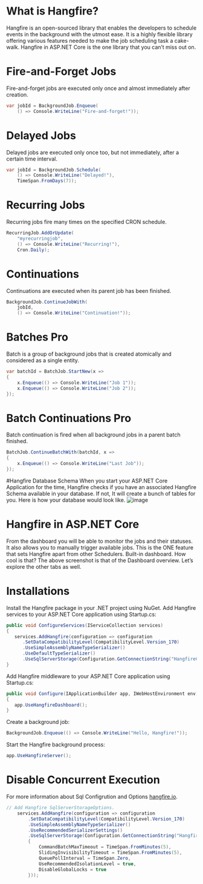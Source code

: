 # What is Hangfire?
Hangfire is an open-sourced library that enables the developers to schedule events in the background with the utmost ease. It is a highly flexible library offering various features needed to make the job scheduling task a cake-walk. Hangfire in ASP.NET Core is the one library that you can’t miss out on.
 

# Fire-and-Forget Jobs
Fire-and-forget jobs are executed only once and almost immediately after creation.
````c#
var jobId = BackgroundJob.Enqueue(
    () => Console.WriteLine("Fire-and-forget!"));
````
# Delayed Jobs
Delayed jobs are executed only once too, but not immediately, after a certain time interval.
````c#
var jobId = BackgroundJob.Schedule(
    () => Console.WriteLine("Delayed!"),
    TimeSpan.FromDays(7));
````
# Recurring Jobs
Recurring jobs fire many times on the specified CRON schedule.
````c#
RecurringJob.AddOrUpdate(
    "myrecurringjob",
    () => Console.WriteLine("Recurring!"),
    Cron.Daily);
 ````
# Continuations
Continuations are executed when its parent job has been finished.
````c#
BackgroundJob.ContinueJobWith(
    jobId,
    () => Console.WriteLine("Continuation!"));
````
# Batches Pro
Batch is a group of background jobs that is created atomically and considered as a single entity.
````c#
var batchId = BatchJob.StartNew(x =>
{
    x.Enqueue(() => Console.WriteLine("Job 1"));
    x.Enqueue(() => Console.WriteLine("Job 2"));
});
````
# Batch Continuations Pro
Batch continuation is fired when all background jobs in a parent batch finished.
````c#
BatchJob.ContinueBatchWith(batchId, x =>
{
    x.Enqueue(() => Console.WriteLine("Last Job"));
});
````
 

#Hangfire Database Schema
When you start your ASP.NET Core Application for the time, Hangfire checks if you have an associated Hangfire Schema available in your database. If not, It will create a bunch of tables for you. Here is how your database would look like.
![image](https://user-images.githubusercontent.com/23368803/224045125-10fa83f5-de89-453b-a88c-20d015057653.png)

 
# Hangfire in ASP.NET Core
From the dashboard you will be able to monitor the jobs and their statuses. It also allows you to manually trigger available jobs. This is the ONE feature that sets Hangfire apart from other Schedulers. Built-in dashboard. How cool is that? The above screenshot is that of the Dashboard overview. Let’s explore the other tabs as well.

 
# Installations 

Install the Hangfire package in your .NET project using NuGet.
Add Hangfire services to your ASP.NET Core application using Startup.cs:
````c#
public void ConfigureServices(IServiceCollection services)
{
   services.AddHangfire(configuration => configuration
      .SetDataCompatibilityLevel(CompatibilityLevel.Version_170)
      .UseSimpleAssemblyNameTypeSerializer()
      .UseDefaultTypeSerializer()
      .UseSqlServerStorage(Configuration.GetConnectionString("HangfireConnection")));
}
````
Add Hangfire middleware to your ASP.NET Core application using Startup.cs:
````c#
public void Configure(IApplicationBuilder app, IWebHostEnvironment env)
{
   app.UseHangfireDashboard();
}
````
Create a background job:
````c#
BackgroundJob.Enqueue(() => Console.WriteLine("Hello, Hangfire!"));
````
Start the Hangfire background process:
````c#
app.UseHangfireServer();
````

# Disable Concurrent Execution

For more information about Sql Configrution and Options [hangfire.io](https://docs.hangfire.io/en/latest/configuration/using-sql-server.html).

````c#
// Add Hangfire SqlServerStorageOptions.
    services.AddHangfire(configuration => configuration
        .SetDataCompatibilityLevel(CompatibilityLevel.Version_170)
        .UseSimpleAssemblyNameTypeSerializer()
        .UseRecommendedSerializerSettings()
        .UseSqlServerStorage(Configuration.GetConnectionString("HangfireConnection"), new SqlServerStorageOptions
        {
            CommandBatchMaxTimeout = TimeSpan.FromMinutes(5),
            SlidingInvisibilityTimeout = TimeSpan.FromMinutes(5),
            QueuePollInterval = TimeSpan.Zero,
            UseRecommendedIsolationLevel = true,
            DisableGlobalLocks = true
        }));
````
